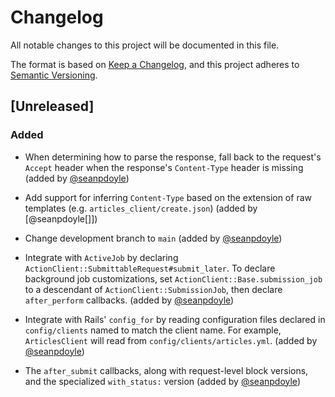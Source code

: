 # Changelog
All notable changes to this project will be documented in this file.

The format is based on [Keep a Changelog](https://keepachangelog.com/en/1.0.0/),
and this project adheres to [Semantic Versioning](https://semver.org/spec/v2.0.0.html).

## [Unreleased]

### Added

- When determining how to parse the response, fall back to the request's
  `Accept` header when the response's `Content-Type` header is missing
  (added by [@seanpdoyle][])

- Add support for inferring `Content-Type` based on the extension of raw
  templates (e.g. `articles_client/create.json`) (added by [@seanpdoyle[]])

- Change development branch to `main` (added by [@seanpdoyle][])

- Integrate with `ActiveJob` by declaring
  `ActionClient::SubmittableRequest#submit_later`. To declare background job
  customizations, set `ActionClient::Base.submission_job` to a descendant of
  `ActionClient::SubmissionJob`, then declare `after_perform` callbacks.
  (added by [@seanpdoyle][])

- Integrate with Rails' `config_for` by reading configuration files declared
  in `config/clients` named to match the client name. For example,
  `ArticlesClient` will read from `config/clients/articles.yml`.
  (added by [@seanpdoyle][])

- The `after_submit` callbacks, along with request-level block versions, and the
  specialized `with_status:` version (added by [@seanpdoyle][])

[@seanpdoyle]: https://github.com/seanpdoyle
